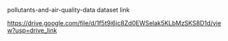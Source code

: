 pollutants-and-air-quality-data dataset link

https://drive.google.com/file/d/1f5t9i6ic8Zd0EWSelak5KLbMzSKS8D1d/view?usp=drive_link
